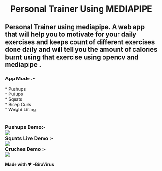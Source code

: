 <p align = "center"><h1 align = "center" >Personal Trainer Using MEDIAPIPE</h1></p>


## Personal Trainer using mediapipe. A web app that will help you to motivate for your daily exercises and keeps count of different exercises done daily and will tell you the amount of calories burnt using that exercise using opencv and mediapipe .

<h3>App Mode :- </h3>
* Pushups<br>
* Pullups<br>
* Squats<br>
* Bicep Curls<br>
* Weight Lifting<br>


<br>
<h3>Pushups Demo:-
<br />
<img align="center" src="https://github.com/shreyanshsatvik/personal-trainer/blob/main/Gif/pushups.gif"  />
<br>
Squats Live Demo :-
<br>
<img align="center" src="https://github.com/shreyanshsatvik/personal-trainer/blob/main/Gif/squats.gif"  />
<br />
Cruches Demo :- 
<br />
<img align ="center" src="https://github.com/shreyanshsatvik/personal-trainer/blob/main/Gif/crunches.gif" />
<br />
 </h3>

**Made with :heart:** 
              **-BiraVirus** 

